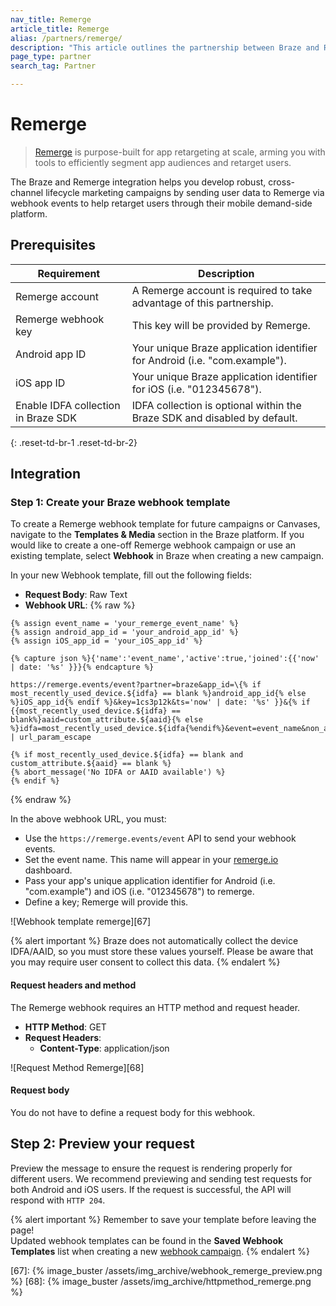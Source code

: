 ```yaml
---
nav_title: Remerge
article_title: Remerge
alias: /partners/remerge/
description: "This article outlines the partnership between Braze and Remerge, a purpose-built app for retargeting at scale, arming you with tools to efficiently segment app audiences and retarget users."
page_type: partner
search_tag: Partner

---
```


# Remerge

> [Remerge](https://www.remerge.io/) is purpose-built for app retargeting at scale, arming you with tools to efficiently segment app audiences and retarget users.

The Braze and Remerge integration helps you develop robust, cross-channel lifecycle marketing campaigns by sending user data to Remerge via webhook events to help retarget users through their mobile demand-side platform.

## Prerequisites

| Requirement | Description |
|---|---|
| Remerge account | A Remerge account is required to take advantage of this partnership. |
| Remerge webhook key | This key will be provided by Remerge. |
| Android app ID | Your unique Braze application identifier for Android (i.e. "com.example"). |
| iOS app ID | Your unique Braze application identifier for iOS (i.e. "012345678"). |
| Enable IDFA collection in Braze SDK | IDFA collection is optional within the Braze SDK and disabled by default. | 
{: .reset-td-br-1 .reset-td-br-2}

## Integration

### Step 1: Create your Braze webhook template

To create a Remerge webhook template for future campaigns or Canvases, navigate to the **Templates & Media** section in the Braze platform. If you would like to create a one-off Remerge webhook campaign or use an existing template, select **Webhook** in Braze when creating a new campaign.

In your new Webhook template, fill out the following fields:
- **Request Body**: Raw Text
- **Webhook URL**: 
{% raw %}
```liquid
{% assign event_name = 'your_remerge_event_name' %} 
{% assign android_app_id = 'your_android_app_id' %} 
{% assign iOS_app_id = 'your_iOS_app_id' %}

{% capture json %}{'name':'event_name','active':true,'joined':{{'now' | date: '%s' }}}{% endcapture %}

https://remerge.events/event?partner=braze&app_id=\{% if most_recently_used_device.${idfa} == blank %}android_app_id{% else %}iOS_app_id{% endif %}&key=1cs3p12k&ts='now' | date: '%s' }}&{% if {{most_recently_used_device.${idfa} == blank%}aaid=custom_attribute.${aaid}{% else %}idfa=most_recently_used_device.${idfa{%endif%}&event=event_name&non_app_event=true&data=json | url_param_escape

{% if most_recently_used_device.${idfa} == blank and custom_attribute.${aaid} == blank %}
{% abort_message('No IDFA or AAID available') %}
{% endif %}
```
{% endraw %}

In the above webhook URL, you must:
- Use the `https://remerge.events/event` API to send your webhook events.
- Set the event name. This name will appear in your [remerge.io][65] dashboard.
- Pass your app's unique application identifier for Android (i.e. "com.example") and iOS (i.e. "012345678") to remerge.
- Define a key; Remerge will provide this.

![Webhook template remerge][67]

{% alert important %}
Braze does not automatically collect the device IDFA/AAID, so you must store these values yourself. Please be aware that you may require user consent to collect this data.
{% endalert %}

#### Request headers and method

The Remerge webhook requires an HTTP method and request header.

- **HTTP Method**: GET
- **Request Headers**:
  - **Content-Type**: application/json

![Request Method Remerge][68]

#### Request body

You do not have to define a request body for this webhook.

## Step 2: Preview your request

Preview the message to ensure the request is rendering properly for different users. We recommend previewing and sending test requests for both Android and iOS users. If the request is successful, the API will respond with `HTTP 204`.

{% alert important %}
Remember to save your template before leaving the page! <br>Updated webhook templates can be found in the **Saved Webhook Templates** list when creating a new [webhook campaign]({{site.baseurl}}/user_guide/message_building_by_channel/webhooks/creating_a_webhook/). 
{% endalert %}

[65]: https://www.remerge.io/
[66]: https://help.remerge.io/hc/en-us/articles/115003046534-Remerge-Event-Tracking-API
[67]: {% image_buster /assets/img_archive/webhook_remerge_preview.png %}
[68]: {% image_buster /assets/img_archive/httpmethod_remerge.png %}
